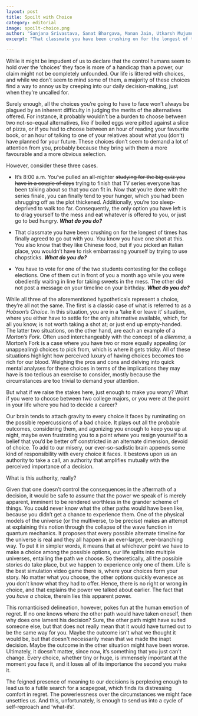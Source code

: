 ```yaml
---
layout: post
title: Spoilt with Choice
category: editorial
image: spoilt-choice.png
author: "Sanjana Srivastava, Sanat Bhargava, Manan Jain, Utkarsh Mujumdar, Agrim Patodia"
excerpt: "That classmate you have been crushing on for the longest of times has finally agreed to go out with you. You know you have one shot at this. You also know that they like Chinese food, but if you picked an Italian place, you wouldn’t have to risk embarrassing yourself by trying to use chopsticks. What would you do?"

---
```


While it might be impudent of us to declare that the control humans seem to hold over the ‘choices’ they face is more of a handicap than a power, our claim might not be completely unfounded. Our life is littered with choices, and while we don’t seem to mind some of them, a majority of these choices find a way to annoy us by creeping into our daily decision-making, just when they’re uncalled for. 

Surely enough, all the choices you’re going to have to face won’t always be plagued by an inherent difficulty in judging the merits of the alternatives offered. For instance, it probably wouldn’t be a burden to choose between two not-so-equal alternatives, like if boiled eggs were pitted against a slice of pizza, or if you had to choose between an hour of reading your favourite book, or an hour of talking to one of your relatives about what you (don’t) have planned for your future. These choices don’t seem to demand a lot of attention from you, probably because they bring with them a more favourable and a more obvious selection. 

However, consider these three cases.


- It’s 8:00 a.m. You’ve pulled an all-nighter ~~studying for the big quiz you have in a couple of days~~ trying to finish that TV series everyone has been talking about so that you can fit in. Now that you’re done with the series finale, you can finally tend to your hunger, which you had been shrugging off as the plot thickened. Additionally, you’re too sleep-deprived to walk too far. Consequently, the only option you have left is to drag yourself to the mess and eat whatever is offered to you, or just go to bed hungry. _**What do you do?**_


- That classmate you have been crushing on for the longest of times has finally agreed to go out with you. You know you have one shot at this. You also know that they like Chinese food, but if you picked an Italian place, you wouldn’t have to risk embarrassing yourself by trying to use chopsticks. _**What do you do?**_


- You have to vote for one of the two students contesting for the college elections. One of them cut in front of you a month ago while you were obediently waiting in line for taking sweets in the mess. The other did not post a message on your timeline on your birthday. _**What do you do?**_


While all three of the aforementioned hypotheticals represent a choice, they’re all not the same. The first is a classic case of what is referred to as a _Hobson’s Choice_. In this situation, you are in a ‘take it or leave it’ situation, where you either have to settle for the only alternative available, which, for all you know, is not worth taking a shot at; or just end up empty-handed. The latter two situations, on the other hand, are each an example of a _Morton’s Fork_. Often used interchangeably with the concept of a _dilemma_, a Morton’s Fork is a case where you have two or more equally appealing (or unappealing) choices to pick from, which is where it gets tricky. All of these situations highlight how perceived luxury of having choices becomes too rich for our blood. Weighing the pros and cons and delving into quick mental analyses for these choices in terms of the implications they may have is too tedious an exercise to consider, mostly because the circumstances are too trivial to demand your attention.

But what if we raise the stakes here, just enough to make you worry? What if you were to choose between two college majors, or you were at the point in your life where you had to decide a career?

Our brain tends to attach gravity to every choice it faces by ruminating on the possible repercussions of a bad choice. It plays out all the probable outcomes, considering them, and agonizing you enough to keep you up at night, maybe even frustrating you to a point where you resign yourself to a belief that you’d be better off constricted in an alternate dimension, devoid of choice. To add to our misery, our ever-so-sadistic brain appends some kind of responsibility with every choice it faces. It bestows upon us an authority to take a call, an authority that amplifies mutually with the perceived importance of a decision. 

What is this authority, really? 

Given that one doesn’t control the consequences in the aftermath of a decision, it would be safe to assume that the power we speak of is merely apparent, imminent to be rendered worthless in the grander scheme of things. You could never know what the other paths would have been like, because you didn’t get a chance to experience them. One of the physical models of the universe (or the multiverse, to be precise) makes an attempt at explaining this notion through the collapse of the wave function in quantum mechanics. It proposes that every possible alternate timeline for the universe is real and they all happen in an ever-larger, ever-branching way. To put it in simpler words, it means that at whichever point we have to make a choice among the possible options, our life splits into multiple universes, entailing the path we choose. So theoretically, all the possible stories do take place, but we happen to experience only one of them. Life is the best simulation video game there is, where your choices form your story. No matter what you choose, the other options quickly evanesce as you don't know what they had to offer. Hence, there is no right or wrong in choice, and that explains the power we talked about earlier. The fact that you _have a_ choice, therein lies this apparent power.
 
This romanticised delineation, however, pokes fun at the human emotion of regret. If no one knows where the other path would have taken oneself, then why does one lament his decision? Sure, the other path might have suited someone else, but that does not really mean that it would have turned out to be the same way for you. Maybe the outcome isn't what we thought it would be, but that doesn't necessarily mean that we made the inapt decision. Maybe the outcome in the other situation might have been worse. Ultimately, it doesn't matter, since now, it’s something that you just can't change. Every choice, whether tiny or huge, is immensely important at the moment you face it, and it loses all of its importance the second you make it. 

The feigned presence of meaning to our decisions is perplexing enough to lead us to a futile search for a scapegoat, which finds its distressing comfort in regret. The powerlessness over the circumstances we might face unsettles us. And this, unfortunately, is enough to send us into a cycle of self-reproach and ‘what-ifs’.
